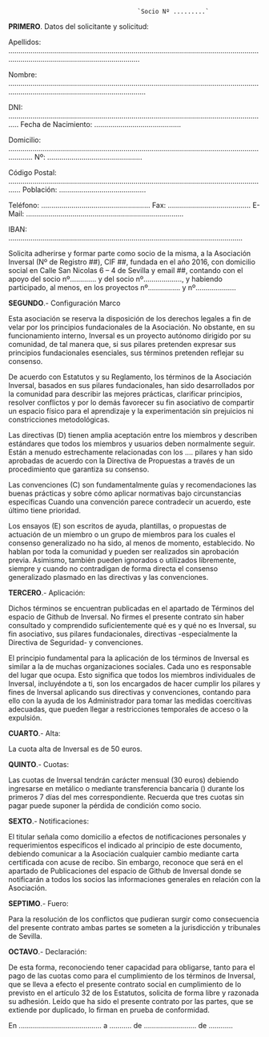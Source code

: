 										`Socio Nº .........`

**PRIMERO**. Datos del solicitante y solicitud:

Apellidos: .............................................................................................................................................................................................

Nombre: ................................................................................................................................................................................................

DNI: ................................................................................................................................. Fecha de  Nacimiento: ...........................................

Domicilio: ........................................................................................................................................  Nº: ...............................................

Código Postal: .................................................................................................................................. Población: ...........................................

Teléfono: ...................................................... Fax: ......................................... E-Mail: ..............................................................................

IBAN: ....................................................................................................................

Solicita adherirse y formar parte como socio de la misma, a la Asociación Inversal (Nº de Registro ##), CIF ##, fundada en el año 2016, con domicilio social en Calle San Nicolas 6 – 4 de Sevilla y email ##, contando con el apoyo del socio nº............. y del socio nº..................., y habiendo participado, al menos, en los proyectos nº................ y nº....................


**SEGUNDO**.- Configuración Marco

Esta asociación se reserva la disposición de los derechos legales a fin de velar por los principios fundacionales de la Asociación. No obstante, en su funcionamiento interno, Inversal es un proyecto autónomo dirigido por su comunidad, de tal manera que, si sus pilares pretenden expresar sus principios fundacionales esenciales, sus términos pretenden reflejar su consenso. 

De acuerdo con Estatutos y su Reglamento, los términos de la Asociación Inversal, basados en sus pilares fundacionales, han sido desarrollados por la comunidad para describir las mejores prácticas, clarificar principios, resolver conflictos y por lo demás favorecer su fin asociativo de  compartir un espacio físico para el aprendizaje y la experimentación sin prejuicios ni constricciones metodológicas. 

Las directivas (D) tienen amplia aceptación entre los miembros y describen estándares que todos los miembros y usuarios deben normalmente seguir. Están a menudo estrechamente relacionadas con los …. pilares y han sido aprobadas de acuerdo con la Directiva de Propuestas a través de un procedimiento que garantiza su consenso. 

Las convenciones (C) son fundamentalmente guías y recomendaciones las buenas prácticas y sobre cómo aplicar normativas bajo circunstancias específicas Cuando una convención parece contradecir un acuerdo, este último tiene prioridad.

Los ensayos (E) son escritos de ayuda, plantillas, o propuestas de actuación de un miembro o un grupo de miembros para los cuales el consenso generalizado no ha sido, al menos de momento, establecido. No hablan por toda la comunidad y pueden ser realizados sin aprobación previa. Asimismo, también pueden ignorados o utilizados libremente, siempre y cuando no contradigan de forma directa el consenso generalizado plasmado en las directivas y las convenciones. 


**TERCERO**.- Aplicación:

Dichos términos se encuentran publicadas en el apartado de Términos del espacio de Github de Inversal. No firmes el presente contrato sin haber consultado y comprendido suficientemente qué es y qué no es Inversal, su fin asociativo, sus pilares fundacionales, directivas -especialmente la Directiva de Seguridad- y  convenciones.

El principio fundamental para la aplicación de los términos de Inversal es similar a la de muchas organizaciones sociales. Cada uno es responsable del lugar que ocupa. Esto significa que todos los miembros individuales de Inversal, incluyéndote a ti, son los encargados de hacer cumplir los pilares y fines de Inversal aplicando sus directivas y convenciones, contando para ello con la ayuda de los Administrador para tomar las medidas coercitivas adecuadas, que pueden llegar a restricciones temporales de acceso o la expulsión.


**CUARTO**.- Alta:

La cuota alta de Inversal es de 50 euros. 

**QUINTO**.- Cuotas:

Las cuotas de Inversal tendrán carácter mensual (30 euros) debiendo ingresarse en metálico o mediante transferencia bancaria () durante los primeros 7 días del mes correspondiente. Recuerda que tres cuotas sin pagar puede suponer la pérdida de condición como socio. 


**SEXTO**.- Notificaciones: 

El titular señala como domicilio a efectos de notificaciones personales y requerimientos específicos el indicado al principio de este documento, debiendo comunicar a la Asociación cualquier cambio mediante carta certificada con acuse de recibo. Sin embargo, reconoce que será en el apartado de Publicaciones del espacio de Github de Inversal donde se notificarán a todos los socios las informaciones generales en relación con la Asociación.

**SEPTIMO**.- Fuero: 

Para la resolución de los conflictos que pudieran surgir como consecuencia del presente contrato ambas partes se someten a la jurisdicción y tribunales de Sevilla. 

**OCTAVO**.- Declaración: 

De esta forma, reconociendo tener capacidad para obligarse, tanto para el pago de las cuotas como para el cumplimiento de los términos de Inversal, que se lleva a efecto el presente contrato social en cumplimiento de lo previsto en el artículo 32 de los Estatutos, solicita de forma libre y razonada su adhesión. Leído que ha sido el presente contrato por las partes, que se extiende por duplicado, lo firman en prueba de conformidad.


En ......................................... a ........... de .......................... de ............

